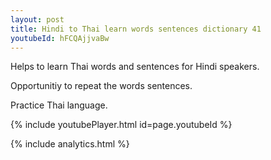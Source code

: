 ```yaml
---
layout: post
title: Hindi to Thai learn words sentences dictionary 41 
youtubeId: hFCQAjjvaBw
---
```

 
 
Helps to learn Thai words and sentences for Hindi speakers.

Opportunitiy to repeat the words sentences. 

Practice Thai language. 
 
{% include youtubePlayer.html id=page.youtubeId %}
 
 
{% include analytics.html %}